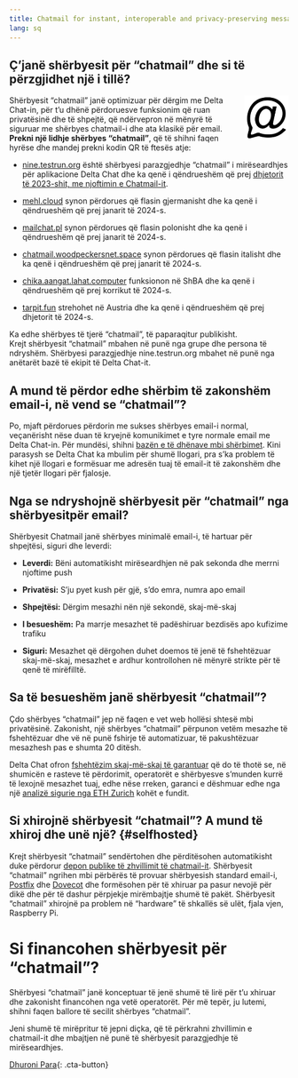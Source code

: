 ```yaml
---
title: Chatmail for instant, interoperable and privacy-preserving messaging
lang: sq
---
```



## Ç’janë shërbyesit për “chatmail” dhe si të përzgjidhet një i tillë? 

<img alt="Chatmail logo" src="../assets/logos/chatmail.svg" width="80" style="float:right;" />

Shërbyesit “chatmail” janë optimizuar për dërgim me Delta Chat-in, 
për t’u dhënë përdoruesve funksionim që ruan privatësinë dhe të shpejtë, 
që ndërvepron në mënyrë të siguruar me shërbyes chatmail-i dhe ata klasikë
për email. 
**Prekni një lidhje shërbyes “chatmail”**, që të shihni faqen hyrëse dhe
mandej prekni kodin QR të ftesës atje: 

- [nine.testrun.org](https://nine.testrun.org) është shërbyesi parazgjedhje “chatmail” i mirëseardhjes
  për aplikacione Delta Chat dhe ka qenë i qëndrueshëm që prej [dhjetorit të 2023-shit, me njoftimin e Chatmail-it](https://delta.chat/en/2023-12-13-chatmail).

- [mehl.cloud](https://mehl.cloud) synon përdorues që flasin
  gjermanisht dhe ka qenë i qëndrueshëm që prej janarit të 2024-s.

- [mailchat.pl](https://mailchat.pl) synon përdorues që flasin
  polonisht dhe ka qenë i qëndrueshëm që prej janarit të 2024-s.

- [chatmail.woodpeckersnet.space](https://chatmail.woodpeckersnest.space/)
  synon përdorues që flasin italisht dhe ka qenë
  i qëndrueshëm që prej janarit të 2024-s.

- [chika.aangat.lahat.computer](https://chika.aangat.lahat.computer/)
  funksionon në ShBA dhe ka qenë i qëndrueshëm që prej korrikut të 2024-s.

- [tarpit.fun](https://tarpit.fun)
  strehohet në Austria dhe ka qenë i qëndrueshëm që prej dhjetorit të 2024-s.

Ka edhe shërbyes të tjerë “chatmail”, të paparaqitur publikisht.  
Krejt shërbyesit “chatmail” mbahen në punë nga grupe dhe persona të ndryshëm. 
Shërbyesi parazgjedhje nine.testrun.org mbahet në punë nga anëtarët bazë të ekipit të Delta Chat-it. 


## A mund të përdor edhe shërbim të zakonshëm email-i, në vend se “chatmail”?

Po, mjaft përdorues përdorin me sukses shërbyes email-i normal, veçanërisht
nëse duan të kryejnë komunikimet e tyre normale email me Delta Chat-in.
Për mundësi, shihni [bazën e të dhënave mbi shërbimet](https://providers.delta.chat).
Kini parasysh se Delta Chat ka mbulim për shumë llogari, pra s’ka problem
të kihet një llogari e formësuar me adresën tuaj të email-it të zakonshëm
dhe një tjetër llogari për fjalosje.


## Nga se ndryshojnë shërbyesit për “chatmail” nga shërbyesitpër email?

Shërbyesit Chatmail janë shërbyes minimalë email-i, të hartuar për shpejtësi, siguri dhe leverdi:

- **Leverdi:** Bëni automatikisht mirëseardhjen në pak sekonda dhe merrni njoftime push

- **Privatësi:** S’ju pyet kush për gjë, s’do emra, numra apo email

- **Shpejtësi:** Dërgim mesazhi nën një sekondë, skaj-më-skaj

- **I besueshëm:** Pa marrje mesazhet të padëshiruar bezdisës apo kufizime trafiku

- **Siguri:** Mesazhet që dërgohen duhet doemos të jenë të fshehtëzuar
  skaj-më-skaj, mesazhet e ardhur kontrollohen në mënyrë strikte për
  të qenë të mirëfilltë.


## Sa të besueshëm janë shërbyesit “chatmail”?

Çdo shërbyes “chatmail” jep në faqen e vet web hollësi shtesë mbi privatësinë.
Zakonisht, një shërbyes “chatmail” përpunon vetëm mesazhe të fshehtëzuar dhe vë
në punë fshirje të automatizuar, të pakushtëzuar mesazhesh pas e shumta
20 ditësh.

Delta Chat ofron [fshehtëzim skaj-më-skaj të garantuar](https://delta.chat/en/2023-11-23-jumbo-42)
që do të thotë se, në shumicën e rasteve të përdorimit, operatorët e shërbyesve
s’munden kurrë të lexojnë mesazhet tuaj, edhe nëse rreken, garanci e dëshmuar edhe nga një
[analizë sigurie nga ETH Zurich](https://delta.chat/en/2024-03-25-crypto-analysis-securejoin) kohët e fundit.


## Si xhirojnë shërbyesit “chatmail”? A mund të xhiroj dhe unë një? {#selfhosted}

Krejt shërbyesit “chatmail” sendërtohen dhe përditësohen automatikisht
duke përdorur [depon publike të zhvillimit të chatmail-it](https://github.com/deltachat/chatmail).
Shërbyesit “chatmail” ngrihen mbi përbërës të  provuar shërbyesish standard
email-i, [Postfix](https://postfix.org) dhe [Dovecot](https://dovecot.org) dhe
formësohen për të xhiruar pa pasur nevojë për dikë dhe për të dashur përpjekje
mirëmbajtje shumë të pakët.
Shërbyesit “chatmail” xhirojnë pa problem në “hardware” të shkallës së ulët,
fjala vjen, Raspberry Pi.


# Si financohen shërbyesit për “chatmail”?

Shërbyesi “chatmail” janë konceptuar të jenë shumë të lirë për t’u
xhiruar dhe zakonisht financohen nga vetë operatorët. Për më tepër,
ju lutemi, shihni faqen ballore të secilit shërbyes “chatmail”.

Jeni shumë të mirëpritur të jepni diçka, që të përkrahni zhvillimin e chatmail-it dhe
mbajtjen në punë të shërbyesit parazgjedhje të mirëseardhjes.

[Dhuroni Para](donate){: .cta-button}
